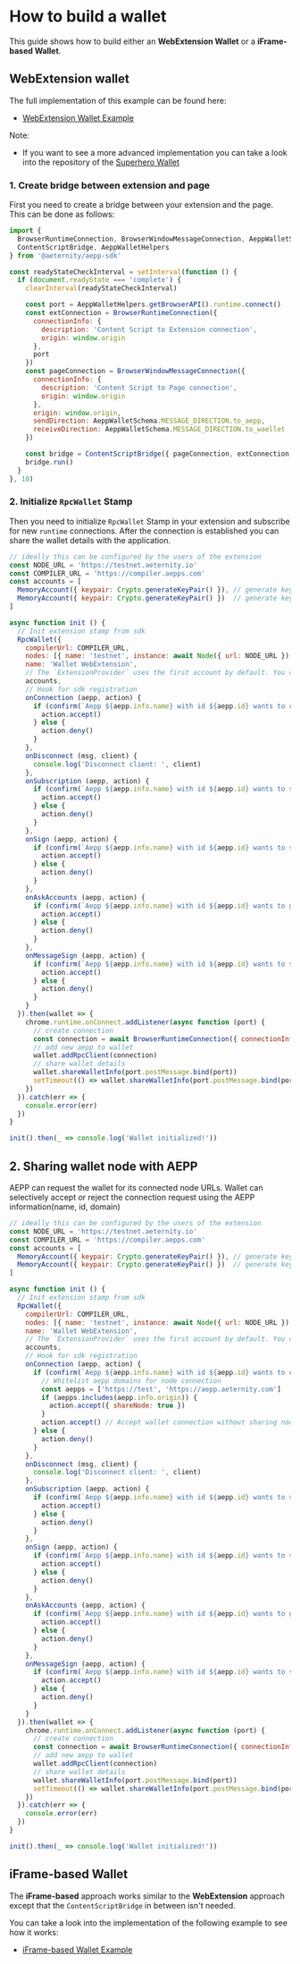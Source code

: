 # How to build a wallet

This guide shows how to build either an **WebExtension Wallet** or a **iFrame-based Wallet**.

## WebExtension wallet
The full implementation of this example can be found here:

- [WebExtension Wallet Example](https://github.com/aeternity/aepp-sdk-js/tree/master/examples/browser/wallet-web-extension)


Note:

- If you want to see a more advanced implementation you can take a look into the repository of the [Superhero Wallet](https://github.com/aeternity/superhero-wallet)

### 1. Create bridge between extension and page
First you need to create a bridge between your extension and the page. This can be done as follows:

```js
import {
  BrowserRuntimeConnection, BrowserWindowMessageConnection, AeppWalletSchema,
  ContentScriptBridge, AeppWalletHelpers
} from '@aeternity/aepp-sdk'

const readyStateCheckInterval = setInterval(function () {
  if (document.readyState === 'complete') {
    clearInterval(readyStateCheckInterval)

    const port = AeppWalletHelpers.getBrowserAPI().runtime.connect()
    const extConnection = BrowserRuntimeConnection({
      connectionInfo: {
        description: 'Content Script to Extension connection',
        origin: window.origin
      },
      port
    })
    const pageConnection = BrowserWindowMessageConnection({
      connectionInfo: {
        description: 'Content Script to Page connection',
        origin: window.origin
      },
      origin: window.origin,
      sendDirection: AeppWalletSchema.MESSAGE_DIRECTION.to_aepp,
      receiveDirection: AeppWalletSchema.MESSAGE_DIRECTION.to_waellet
    })

    const bridge = ContentScriptBridge({ pageConnection, extConnection })
    bridge.run()
  }
}, 10)
```

### 2. Initialize `RpcWallet` Stamp
Then you need to initialize `RpcWallet` Stamp in your extension and subscribe for new `runtime` connections.
After the connection is established you can share the wallet details with the application.

```js
// ideally this can be configured by the users of the extension
const NODE_URL = 'https://testnet.aeternity.io'
const COMPILER_URL = 'https://compiler.aepps.com'
const accounts = [
  MemoryAccount({ keypair: Crypto.generateKeyPair() }), // generate keypair for account1
  MemoryAccount({ keypair: Crypto.generateKeyPair() })  // generate keypair for account2
]

async function init () {
  // Init extension stamp from sdk
  RpcWallet({
    compilerUrl: COMPILER_URL,
    nodes: [{ name: 'testnet', instance: await Node({ url: NODE_URL }) }],
    name: 'Wallet WebExtension',
    // The `ExtensionProvider` uses the first account by default. You can change active account using `selectAccount(address)` function
    accounts,
    // Hook for sdk registration
    onConnection (aepp, action) {
      if (confirm(`Aepp ${aepp.info.name} with id ${aepp.id} wants to connect`)) {
        action.accept()
      } else {
        action.deny()
      }
    },
    onDisconnect (msg, client) {
      console.log('Disconnect client: ', client)
    },
    onSubscription (aepp, action) {
      if (confirm(`Aepp ${aepp.info.name} with id ${aepp.id} wants to subscribe for accounts`)) {
        action.accept()
      } else {
        action.deny()
      }
    },
    onSign (aepp, action) {
      if (confirm(`Aepp ${aepp.info.name} with id ${aepp.id} wants to sign tx ${action.params.tx}`)) {
        action.accept()
      } else {
        action.deny()
      }
    },
    onAskAccounts (aepp, action) {
      if (confirm(`Aepp ${aepp.info.name} with id ${aepp.id} wants to get accounts`)) {
        action.accept()
      } else {
        action.deny()
      }
    },
    onMessageSign (aepp, action) {
      if (confirm(`Aepp ${aepp.info.name} with id ${aepp.id} wants to sign msg ${action.params.message}`)) {
        action.accept()
      } else {
        action.deny()
      }
    }
  }).then(wallet => {
    chrome.runtime.onConnect.addListener(async function (port) {
      // create connection
      const connection = await BrowserRuntimeConnection({ connectionInfo: { id: port.sender.frameId }, port })
      // add new aepp to wallet
      wallet.addRpcClient(connection)
      // share wallet details
      wallet.shareWalletInfo(port.postMessage.bind(port))
      setTimeout(() => wallet.shareWalletInfo(port.postMessage.bind(port)), 3000)
    })
  }).catch(err => {
    console.error(err)
  })
}

init().then(_ => console.log('Wallet initialized!'))
```

## 2. Sharing wallet node with AEPP
AEPP can request the wallet for its connected node URLs. Wallet can selectively accept or reject the connection request using the AEPP information(name, id, domain)

```js
// ideally this can be configured by the users of the extension
const NODE_URL = 'https://testnet.aeternity.io'
const COMPILER_URL = 'https://compiler.aepps.com'
const accounts = [
  MemoryAccount({ keypair: Crypto.generateKeyPair() }), // generate keypair for account1
  MemoryAccount({ keypair: Crypto.generateKeyPair() })  // generate keypair for account2
]

async function init () {
  // Init extension stamp from sdk
  RpcWallet({
    compilerUrl: COMPILER_URL,
    nodes: [{ name: 'testnet', instance: await Node({ url: NODE_URL }) }],
    name: 'Wallet WebExtension',
    // The `ExtensionProvider` uses the first account by default. You can change active account using `selectAccount(address)` function
    accounts,
    // Hook for sdk registration
    onConnection (aepp, action) {
      if (confirm(`Aepp ${aepp.info.name} with id ${aepp.id} wants to connect`)) {
        // Whitelist aepp domains for node connection
        const aepps = ['https://test', 'https://aepp.aeternity.com']
        if (aepps.includes(aepp.info.origin)) {
          action.accept({ shareNode: true })
        }
        action.accept() // Accept wallet connection without sharing node URLs
      } else {
        action.deny()
      }
    },
    onDisconnect (msg, client) {
      console.log('Disconnect client: ', client)
    },
    onSubscription (aepp, action) {
      if (confirm(`Aepp ${aepp.info.name} with id ${aepp.id} wants to subscribe for accounts`)) {
        action.accept()
      } else {
        action.deny()
      }
    },
    onSign (aepp, action) {
      if (confirm(`Aepp ${aepp.info.name} with id ${aepp.id} wants to sign tx ${action.params.tx}`)) {
        action.accept()
      } else {
        action.deny()
      }
    },
    onAskAccounts (aepp, action) {
      if (confirm(`Aepp ${aepp.info.name} with id ${aepp.id} wants to get accounts`)) {
        action.accept()
      } else {
        action.deny()
      }
    },
    onMessageSign (aepp, action) {
      if (confirm(`Aepp ${aepp.info.name} with id ${aepp.id} wants to sign msg ${action.params.message}`)) {
        action.accept()
      } else {
        action.deny()
      }
    }
  }).then(wallet => {
    chrome.runtime.onConnect.addListener(async function (port) {
      // create connection
      const connection = await BrowserRuntimeConnection({ connectionInfo: { id: port.sender.frameId }, port })
      // add new aepp to wallet
      wallet.addRpcClient(connection)
      // share wallet details
      wallet.shareWalletInfo(port.postMessage.bind(port))
      setTimeout(() => wallet.shareWalletInfo(port.postMessage.bind(port)), 3000)
    })
  }).catch(err => {
    console.error(err)
  })
}

init().then(_ => console.log('Wallet initialized!'))
```

## iFrame-based Wallet
The **iFrame-based** approach works similar to the **WebExtension** approach except that the `ContentScriptBridge` in between isn't needed.

You can take a look into the implementation of the following example to see how it works:

- [iFrame-based Wallet Example](https://github.com/aeternity/aepp-sdk-js/tree/master/examples/browser/wallet-iframe)
